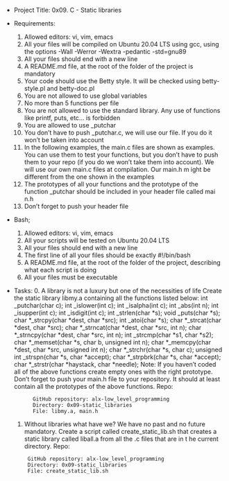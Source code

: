 * Project Title: 0x09. C - Static libraries
* Requirements: 
	1. Allowed editors: vi, vim, emacs
	2. All your files will be compiled on Ubuntu 20.04 LTS using gcc, using the options -Wall -Werror -Wextra -pedantic -std=gnu89
	3. All your files should end with a new line
	4. A README.md file, at the root of the folder of the project is mandatory
	5. Your code should use the Betty style. It will be checked using betty-style.pl and betty-doc.pl
	6. You are not allowed to use global variables
	7. No more than 5 functions per file
	8. You are not allowed to use the standard library. Any use of functions like printf, puts, etc… is forbidden
	9. You are allowed to use _putchar
	10. You don’t have to push _putchar.c, we will use our file. If you do it won’t be taken into account
	11. In the following examples, the main.c files are shown as examples. You can use them to test your functions, but you don’t have to		push them to your repo (if you do we won’t take them into account). We will use our own main.c files at compilation. Our main.h  m	     ight be different from the one shown in the examples
	12. The prototypes of all your functions and the prototype of the function _putchar should be included in your header file called mai		  n.h
	13. Don’t forget to push your header file
* Bash;
	1. Allowed editors: vi, vim, emacs
	2. All your scripts will be tested on Ubuntu 20.04 LTS
	3. All your files should end with a new line 
	4. The first line of all your files should be exactly #!/bin/bash
	5. A README.md file, at the root of the folder of the project, describing what each script is doing
	6. All your files must be executable
* Tasks:
	0. A library is not a luxury but one of the necessities of life
		Create the static library libmy.a containing all the functions listed below:
			int _putchar(char c);
			int _islower(int c);
			int _isalpha(int c);
			int _abs(int n);
			int _isupper(int c);
			int _isdigit(int c);
			int _strlen(char *s);
			void _puts(char *s);
			char *_strcpy(char *dest, char *src);
			int _atoi(char *s);
			char *_strcat(char *dest, char *src);
			char *_strncat(char *dest, char *src, int n);
			char *_strncpy(char *dest, char *src, int n);
			int _strcmp(char *s1, char *s2);
			char *_memset(char *s, char b, unsigned int n);
			char *_memcpy(char *dest, char *src, unsigned int n);
			char *_strchr(char *s, char c);
			unsigned int _strspn(char *s, char *accept);
			char *_strpbrk(char *s, char *accept);
			char *_strstr(char *haystack, char *needle);
		Note: 	If you haven’t coded all of the above functions create empty ones with the right prototype. Don’t forget to push your 				main.h file to your repository. It should at least contain all the prototypes of the above functions.
		Repo:

			GitHub repository: alx-low_level_programming
			Directory: 0x09-static_libraries
			File: libmy.a, main.h

	1. Without libraries what have we? We have no past and no future mandatory.
		Create a script called create_static_lib.sh that creates a static library called liball.a from all the .c files that are in t			he current directory.
		Repo:

			GitHub repository: alx-low_level_programming
			Directory: 0x09-static_libraries
			File: create_static_lib.sh

